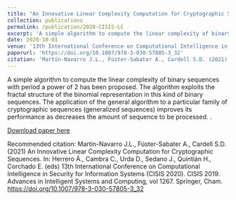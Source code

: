 ```yaml
---
title: "An Innovative Linear Complexity Computation for Cryptographic Sequences."
collection: publications
permalink: /publication/2020-CISIS-LC
excerpt: 'A simple algorithm to compute the linear complexity of binary sequences with period a power of 2 has been proposed. The algorithm exploits the fractal structure of the binomial representation in this kind of binary sequences. The application of the general algorithm to a particular family of cryptographic sequences (generalized sequences) improves its performance as decreases the amount of sequence to be processed. '
date: 2020-10-01
venue: '13th International Conference on Computational Intelligence in Security for Information Systems (CISIS 2020)'
paperurl: 'https://doi.org/10.1007/978-3-030-57805-3_32'
citation: 'Martín-Navarro J.L., Fúster-Sabater A., Cardell S.D. (2021) An Innovative Linear Complexity Computation for Cryptographic Sequences. In: Herrero Á., Cambra C., Urda D., Sedano J., Quintián H., Corchado E. (eds) 13th International Conference on Computational Intelligence in Security for Information Systems (CISIS 2020). CISIS 2019. Advances in Intelligent Systems and Computing, vol 1267. Springer, Cham. https://doi.org/10.1007/978-3-030-57805-3_32'
---
```

A simple algorithm to compute the linear complexity of binary sequences with period a power of 2 has been proposed. The algorithm exploits the fractal structure of the binomial representation in this kind of binary sequences. The application of the general algorithm to a particular family of cryptographic sequences (generalized sequences) improves its performance as decreases the amount of sequence to be processed. .

[Download paper here](http://academicpages.github.io/files/paper3.pdf)

Recommended citation: Martín-Navarro J.L., Fúster-Sabater A., Cardell S.D. (2021) An Innovative Linear Complexity Computation for Cryptographic Sequences. In: Herrero Á., Cambra C., Urda D., Sedano J., Quintián H., Corchado E. (eds) 13th International Conference on Computational Intelligence in Security for Information Systems (CISIS 2020). CISIS 2019. Advances in Intelligent Systems and Computing, vol 1267. Springer, Cham. https://doi.org/10.1007/978-3-030-57805-3_32

